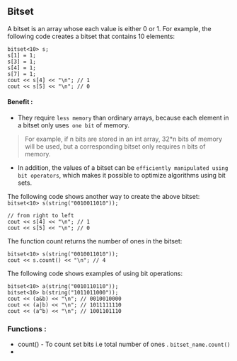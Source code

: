 ## Bitset
A bitset is an array whose each value is either 0 or 1.  For example, the following code creates a bitset that contains 10 elements:
```
bitset<10> s;
s[1] = 1;
s[3] = 1;
s[4] = 1;
s[7] = 1;
cout << s[4] << "\n"; // 1
cout << s[5] << "\n"; // 0
```
#### Benefit  : 
- They require `less memory` than ordinary arrays, because each element in a bitset only uses` one bit` of memory. 

> For example, if n bits are stored in an int array, 32*n bits of memory will be used, but
a corresponding bitset only requires n bits of memory. 

- In addition, the values of a bitset can be `efficiently manipulated using bit operators`, which makes it possible
to optimize algorithms using bit sets.


The following code shows another way to create the above bitset:  `bitset<10> s(string("0010011010"));`
```
// from right to left
cout << s[4] << "\n"; // 1
cout << s[5] << "\n"; // 0
```
The function count returns the number of ones in the bitset:
```
bitset<10> s(string("0010011010"));
cout << s.count() << "\n"; // 4
```
The following code shows examples of using bit operations:
```
bitset<10> a(string("0010110110"));
bitset<10> b(string("1011011000"));
cout << (a&b) << "\n"; // 0010010000
cout << (a|b) << "\n"; // 1011111110
cout << (a^b) << "\n"; // 1001101110
```
### Functions :
- count() - To count set bits i.e total number of ones .   `bitset_name.count()`
- 
